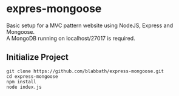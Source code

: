 # expres-mongoose

Basic setup for a MVC pattern website using NodeJS, Express and Mongoose.  
A MongoDB running on localhost/27017 is required.

## Initialize Project
`git clone https://github.com/blabbath/express-mongoose.git`  
`cd express-mongoose`  
`npm install`  
`node index.js`  

